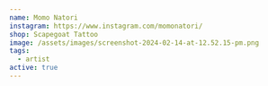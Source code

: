 ```yaml
---
name: Momo Natori
instagram: https://www.instagram.com/momonatori/
shop: Scapegoat Tattoo
image: /assets/images/screenshot-2024-02-14-at-12.52.15-pm.png
tags:
  - artist
active: true
---
```

